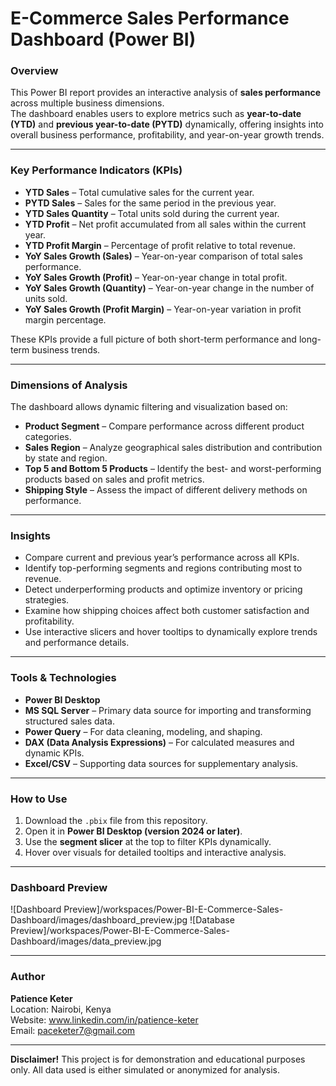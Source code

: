 # E-Commerce Sales Performance Dashboard (Power BI)

### Overview
This Power BI report provides an interactive analysis of **sales performance** across multiple business dimensions.  
The dashboard enables users to explore metrics such as **year-to-date (YTD)** and **previous year-to-date (PYTD)** dynamically, offering insights into overall business performance, profitability, and year-on-year growth trends.

---

### Key Performance Indicators (KPIs)
- **YTD Sales** – Total cumulative sales for the current year.  
- **PYTD Sales** – Sales for the same period in the previous year.  
- **YTD Sales Quantity** – Total units sold during the current year.  
- **YTD Profit** – Net profit accumulated from all sales within the current year.  
- **YTD Profit Margin** – Percentage of profit relative to total revenue.  
- **YoY Sales Growth (Sales)** – Year-on-year comparison of total sales performance.  
- **YoY Sales Growth (Profit)** – Year-on-year change in total profit.  
- **YoY Sales Growth (Quantity)** – Year-on-year change in the number of units sold.  
- **YoY Sales Growth (Profit Margin)** – Year-on-year variation in profit margin percentage.  

These KPIs provide a full picture of both short-term performance and long-term business trends.

---

### Dimensions of Analysis
The dashboard allows dynamic filtering and visualization based on:
- **Product Segment** – Compare performance across different product categories.  
- **Sales Region** – Analyze geographical sales distribution and contribution by state and region.
- **Top 5 and Bottom 5 Products** – Identify the best- and worst-performing products based on sales and profit metrics.  
- **Shipping Style** – Assess the impact of different delivery methods on performance.    

---

### Insights
- Compare current and previous year’s performance across all KPIs.  
- Identify top-performing segments and regions contributing most to revenue.  
- Detect underperforming products and optimize inventory or pricing strategies.  
- Examine how shipping choices affect both customer satisfaction and profitability.  
- Use interactive slicers and hover tooltips to dynamically explore trends and performance details.

---

### Tools & Technologies
- **Power BI Desktop**  
- **MS SQL Server** – Primary data source for importing and transforming structured sales data.  
- **Power Query** – For data cleaning, modeling, and shaping.  
- **DAX (Data Analysis Expressions)** – For calculated measures and dynamic KPIs.  
- **Excel/CSV** – Supporting data sources for supplementary analysis.  

---

### How to Use
1. Download the `.pbix` file from this repository.  
2. Open it in **Power BI Desktop (version 2024 or later)**.  
3. Use the **segment slicer** at the top to filter KPIs dynamically.  
4. Hover over visuals for detailed tooltips and interactive analysis.  

---

### Dashboard Preview

![Dashboard Preview]/workspaces/Power-BI-E-Commerce-Sales-Dashboard/images/dashboard_preview.jpg
![Database Preview]/workspaces/Power-BI-E-Commerce-Sales-Dashboard/images/data_preview.jpg

---

### Author
**Patience Keter**  
Location: Nairobi, Kenya  
Website: www.linkedin.com/in/patience-keter  
Email: paceketer7@gmail.com

---

**Disclaimer!** This project is for demonstration and educational purposes only. All data used is either simulated or anonymized for analysis.
